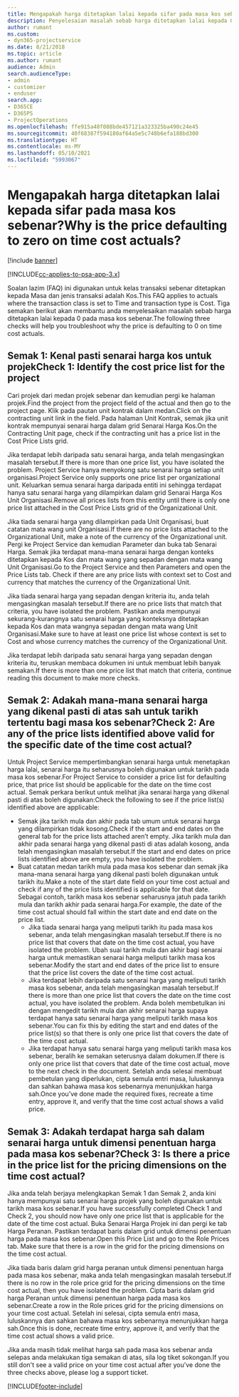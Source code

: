 ```yaml
---
title: Mengapakah harga ditetapkan lalai kepada sifar pada masa kos sebenar?
description: Penyelesaian masalah sebab harga ditetapkan lalai kepada 0 pada masa kos sebenar.
author: rumant
ms.custom:
- dyn365-projectservice
ms.date: 8/21/2018
ms.topic: article
ms.author: rumant
audience: Admin
search.audienceType:
- admin
- customizer
- enduser
search.app:
- D365CE
- D365PS
- ProjectOperations
ms.openlocfilehash: ffe915a48f088bde457121a323325ba490c24e45
ms.sourcegitcommit: 40f68387f594180af64a5e5c748b6efa188bd300
ms.translationtype: HT
ms.contentlocale: ms-MY
ms.lasthandoff: 05/10/2021
ms.locfileid: "5993067"
---
```

# <a name="why-is-the-price-defaulting-to-zero-on-time-cost-actuals"></a><span data-ttu-id="4839c-103">Mengapakah harga ditetapkan lalai kepada sifar pada masa kos sebenar?</span><span class="sxs-lookup"><span data-stu-id="4839c-103">Why is the price defaulting to zero on time cost actuals?</span></span>

[!include [banner](../includes/psa-now-project-operations.md)]

[!INCLUDE[cc-applies-to-psa-app-3.x](../includes/cc-applies-to-psa-app-3x.md)]

<span data-ttu-id="4839c-104">Soalan lazim (FAQ) ini digunakan untuk kelas transaksi sebenar ditetapkan kepada Masa dan jenis transaksi adalah Kos.</span><span class="sxs-lookup"><span data-stu-id="4839c-104">This FAQ applies to actuals where the transaction class is set to Time and transaction type is Cost.</span></span> <span data-ttu-id="4839c-105">Tiga semakan berikut akan membantu anda menyelesaikan masalah sebab harga ditetapkan lalai kepada 0 pada masa kos sebenar.</span><span class="sxs-lookup"><span data-stu-id="4839c-105">The following three checks will help you troubleshoot why the price is defaulting to 0 on time cost actuals.</span></span>
 
## <a name="check-1-identify-the-cost-price-list-for-the-project"></a><span data-ttu-id="4839c-106">Semak 1: Kenal pasti senarai harga kos untuk projek</span><span class="sxs-lookup"><span data-stu-id="4839c-106">Check 1: Identify the cost price list for the project</span></span>

<span data-ttu-id="4839c-107">Cari projek dari medan projek sebenar dan kemudian pergi ke halaman projek.</span><span class="sxs-lookup"><span data-stu-id="4839c-107">Find the project from the project field of the actual and then go to the project page.</span></span> <span data-ttu-id="4839c-108">Klik pada pautan unit kontrak dalam medan.</span><span class="sxs-lookup"><span data-stu-id="4839c-108">Click on the contracting unit link in the field.</span></span> <span data-ttu-id="4839c-109">Pada halaman Unit Kontrak, semak jika unit kontrak mempunyai senarai harga dalam grid Senarai Harga Kos.</span><span class="sxs-lookup"><span data-stu-id="4839c-109">On the Contracting Unit page, check if the contracting unit has a price list in the Cost Price Lists grid.</span></span>

<span data-ttu-id="4839c-110">Jika terdapat lebih daripada satu senarai harga, anda telah mengasingkan masalah tersebut.</span><span class="sxs-lookup"><span data-stu-id="4839c-110">If there is more than one price list, you have isolated the problem.</span></span> <span data-ttu-id="4839c-111">Project Service hanya menyokong satu senarai harga setiap unit organisasi.</span><span class="sxs-lookup"><span data-stu-id="4839c-111">Project Service only supports one price list per organizational unit.</span></span> <span data-ttu-id="4839c-112">Keluarkan semua senarai harga daripada entiti ini sehingga terdapat hanya satu senarai harga yang dilampirkan dalam grid Senarai Harga Kos Unit Organisasi.</span><span class="sxs-lookup"><span data-stu-id="4839c-112">Remove all prices lists from this entity until there is only one price list attached in the Cost Price Lists grid of the Organizational Unit.</span></span>

<span data-ttu-id="4839c-113">Jika tiada senarai harga yang dilampirkan pada Unit Organisasi, buat catatan mata wang unit Organisasi.</span><span class="sxs-lookup"><span data-stu-id="4839c-113">If there are no price lists attached to the Organizational Unit, make a note of the currency of the Organizational unit.</span></span> <span data-ttu-id="4839c-114">Pergi ke Project Service dan kemudian Parameter dan buka tab Senarai Harga. Semak jika terdapat mana-mana senarai harga dengan konteks ditetapkan kepada Kos dan mata wang yang sepadan dengan mata wang Unit Organisasi.</span><span class="sxs-lookup"><span data-stu-id="4839c-114">Go to the Project Service and then Parameters and open the Price Lists tab. Check if there are any price lists with context set to Cost and currency that matches the currency of the Organizational Unit.</span></span>
 
<span data-ttu-id="4839c-115">Jika tiada senarai harga yang sepadan dengan kriteria itu, anda telah mengasingkan masalah tersebut.</span><span class="sxs-lookup"><span data-stu-id="4839c-115">If there are no price lists that match that criteria, you have isolated the problem.</span></span> <span data-ttu-id="4839c-116">Pastikan anda mempunyai sekurang-kurangnya satu senarai harga yang konteksnya ditetapkan kepada Kos dan mata wangnya sepadan dengan mata wang Unit Organisasi.</span><span class="sxs-lookup"><span data-stu-id="4839c-116">Make sure to have at least one price list whose context is set to Cost and whose currency matches the currency of the Organizational Unit.</span></span>

<span data-ttu-id="4839c-117">Jika terdapat lebih daripada satu senarai harga yang sepadan dengan kriteria itu, teruskan membaca dokumen ini untuk membuat lebih banyak semakan.</span><span class="sxs-lookup"><span data-stu-id="4839c-117">If there is more than one price list that match that criteria, continue reading this document to make more checks.</span></span>

## <a name="check-2-are-any-of-the-price-lists-identified-above-valid-for-the-specific-date-of-the-time-cost-actual"></a><span data-ttu-id="4839c-118">Semak 2: Adakah mana-mana senarai harga yang dikenal pasti di atas sah untuk tarikh tertentu bagi masa kos sebenar?</span><span class="sxs-lookup"><span data-stu-id="4839c-118">Check 2: Are any of the price lists identified above valid for the specific date of the time cost actual?</span></span>

<span data-ttu-id="4839c-119">Untuk Project Service mempertimbangkan senarai harga untuk menetapkan harga lalai, senarai harga itu seharusnya boleh digunakan untuk tarikh pada masa kos sebenar.</span><span class="sxs-lookup"><span data-stu-id="4839c-119">For Project Service to consider a price list for defaulting price, that price list should be applicable for the date on the time cost actual.</span></span> <span data-ttu-id="4839c-120">Semak perkara berikut untuk melihat jika senarai harga yang dikenal pasti di atas boleh digunakan:</span><span class="sxs-lookup"><span data-stu-id="4839c-120">Check the following to see if the price list(s) identified above are applicable:</span></span>

- <span data-ttu-id="4839c-121">Semak jika tarikh mula dan akhir pada tab umum untuk senarai harga yang dilampirkan tidak kosong.</span><span class="sxs-lookup"><span data-stu-id="4839c-121">Check if the start and end dates on the general tab for the price lists attached aren’t empty.</span></span> <span data-ttu-id="4839c-122">Jika tarikh mula dan akhir pada senarai harga yang dikenal pasti di atas adalah kosong, anda telah mengasingkan masalah tersebut.</span><span class="sxs-lookup"><span data-stu-id="4839c-122">If the start and end dates on price lists identified above are empty, you have isolated the problem.</span></span> 
- <span data-ttu-id="4839c-123">Buat catatan medan tarikh mula pada masa kos sebenar dan semak jika mana-mana senarai harga yang dikenal pasti boleh digunakan untuk tarikh itu.</span><span class="sxs-lookup"><span data-stu-id="4839c-123">Make a note of the start date field on your time cost actual and check if any of the price lists identified is applicable for that date.</span></span> <span data-ttu-id="4839c-124">Sebagai contoh, tarikh masa kos sebenar seharusnya jatuh pada tarikh mula dan tarikh akhir pada senarai harga.</span><span class="sxs-lookup"><span data-stu-id="4839c-124">For example, the date of the time cost actual should fall within the start date and end date on the price list.</span></span> 
    - <span data-ttu-id="4839c-125">Jika tiada senarai harga yang meliputi tarikh itu pada masa kos sebenar, anda telah mengasingkan masalah tersebut.</span><span class="sxs-lookup"><span data-stu-id="4839c-125">If there is no price list that covers that date on the time cost actual, you have isolated the problem.</span></span> <span data-ttu-id="4839c-126">Ubah suai tarikh mula dan akhir bagi senarai harga untuk memastikan senarai harga meliputi tarikh masa kos sebenar.</span><span class="sxs-lookup"><span data-stu-id="4839c-126">Modify the start and end dates of the price list to ensure that the price list covers the date of the time cost actual.</span></span> 
    - <span data-ttu-id="4839c-127">Jika terdapat lebih daripada satu senarai harga yang meliputi tarikh masa kos sebenar, anda telah mengasingkan masalah tersebut.</span><span class="sxs-lookup"><span data-stu-id="4839c-127">If there is more than one price list that covers the date on the time cost actual, you have isolated the problem.</span></span> <span data-ttu-id="4839c-128">Anda boleh membetulkan ini dengan mengedit tarikh mula dan akhir senarai harga supaya terdapat hanya satu senarai harga yang meliputi tarikh masa kos sebenar.</span><span class="sxs-lookup"><span data-stu-id="4839c-128">You can fix this by editing the start and end dates of the price list(s) so that there is only one price list that covers the date of the time cost actual.</span></span> 
    - <span data-ttu-id="4839c-129">Jika terdapat hanya satu senarai harga yang meliputi tarikh masa kos sebenar, beralih ke semakan seterusnya dalam dokumen.</span><span class="sxs-lookup"><span data-stu-id="4839c-129">If there is only one price list that covers that date of the time cost actual, move to the next check in the document.</span></span>
<span data-ttu-id="4839c-130">Setelah anda selesai membuat pembetulan yang diperlukan, cipta semula entri masa, luluskannya dan sahkan bahawa masa kos sebenarnya menunjukkan harga sah.</span><span class="sxs-lookup"><span data-stu-id="4839c-130">Once you’ve done made the required fixes, recreate a time entry, approve it, and verify that the time cost actual shows a valid price.</span></span>

## <a name="check-3-is-there-a-price-in-the-price-list-for-the-pricing-dimensions-on-the-time-cost-actual"></a><span data-ttu-id="4839c-131">Semak 3: Adakah terdapat harga sah dalam senarai harga untuk dimensi penentuan harga pada masa kos sebenar?</span><span class="sxs-lookup"><span data-stu-id="4839c-131">Check 3: Is there a price in the price list for the pricing dimensions on the time cost actual?</span></span>

<span data-ttu-id="4839c-132">Jika anda telah berjaya melengkapkan Semak 1 dan Semak 2, anda kini hanya mempunyai satu senarai harga projek yang boleh digunakan untuk tarikh masa kos sebenar.</span><span class="sxs-lookup"><span data-stu-id="4839c-132">If you have successfully completed Check 1 and Check 2, you should now have only one price list that is applicable for the date of the time cost actual.</span></span> <span data-ttu-id="4839c-133">Buka Senarai Harga Projek ini dan pergi ke tab Harga Peranan. Pastikan terdapat baris dalam grid untuk dimensi penentuan harga pada masa kos sebenar.</span><span class="sxs-lookup"><span data-stu-id="4839c-133">Open this Price List and go to the Role Prices tab. Make sure that there is a row in the grid for the pricing dimensions on the time cost actual.</span></span>

<span data-ttu-id="4839c-134">Jika tiada baris dalam grid harga peranan untuk dimensi penentuan harga pada masa kos sebenar, maka anda telah mengasingkan masalah tersebut.</span><span class="sxs-lookup"><span data-stu-id="4839c-134">If there is no row in the role price grid for the pricing dimensions on the time cost actual, then you have isolated the problem.</span></span> <span data-ttu-id="4839c-135">Cipta baris dalam grid harga Peranan untuk dimensi penentuan harga pada masa kos sebenar.</span><span class="sxs-lookup"><span data-stu-id="4839c-135">Create a row in the Role prices grid for the pricing dimensions on your time cost actual.</span></span> <span data-ttu-id="4839c-136">Setelah ini selesai, cipta semula entri masa, luluskannya dan sahkan bahawa masa kos sebenarnya menunjukkan harga sah.</span><span class="sxs-lookup"><span data-stu-id="4839c-136">Once this is done, recreate time entry, approve it, and verify that the time cost actual shows a valid price.</span></span>
 
<span data-ttu-id="4839c-137">Jika anda masih tidak melihat harga sah pada masa kos sebenar anda selepas anda melakukan tiga semakan di atas, sila log tiket sokongan.</span><span class="sxs-lookup"><span data-stu-id="4839c-137">If you still don't see a valid price on your time cost actual after you’ve done the three checks above, please log a support ticket.</span></span>





[!INCLUDE[footer-include](../includes/footer-banner.md)]
